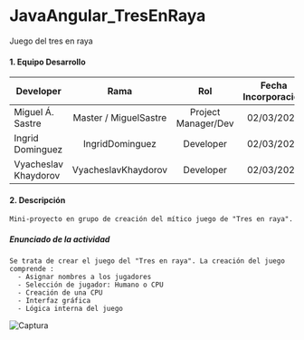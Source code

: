 # JavaAngular_TresEnRaya
Juego del tres en raya

#### 1. Equipo Desarrollo 

| Developer | Rama | Rol | Fecha Incorporación | Proyecto |
| --- | :---:  | :---:  | :---:  | :---: |
| Miguel Á. Sastre | Master / MiguelSastre | Project Manager/Dev | 02/03/2021 | Tres en Raya |
| Ingrid Dominguez | IngridDominguez |  Developer| 02/03/2021 | Tres en Raya |
| Vyacheslav Khaydorov  | VyacheslavKhaydorov  |  Developer| 02/03/2021 | Tres en Raya |   

#### 2. Descripción
```
Mini-proyecto en grupo de creación del mítico juego de "Tres en raya".
```

##### Enunciado de la actividad
```
Se trata de crear el juego del "Tres en raya". La creación del juego comprende :
  - Asignar nombres a los jugadores
  - Selección de jugador: Humano o CPU
  - Creación de una CPU
  - Interfaz gráfica
  - Lógica interna del juego
```
![Captura](https://user-images.githubusercontent.com/22893383/109854560-7ad96a80-7c57-11eb-933e-437ee8eda942.PNG)
